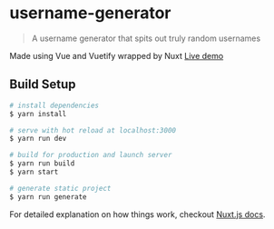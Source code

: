 # username-generator

> A username generator that spits out truly random usernames

Made using Vue and Vuetify wrapped by Nuxt
[Live demo](https://name-generator.felisk.io/)


## Build Setup

``` bash
# install dependencies
$ yarn install

# serve with hot reload at localhost:3000
$ yarn run dev

# build for production and launch server
$ yarn run build
$ yarn start

# generate static project
$ yarn run generate
```

For detailed explanation on how things work, checkout [Nuxt.js docs](https://nuxtjs.org).
